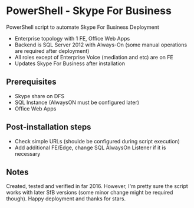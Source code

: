 # PowerShell - Skype For Business
PowerShell script to automate Skype For Business Deployment
- Enterprise topology with 1 FE, Office Web Apps
- Backend is SQL Server 2012 with Always-On (some manual operations are required after deployment)
- All roles except of Enterprise Voice (mediation and etc) are on FE
- Updates Skype For Business after installation
## Prerequisites
 - Skype share on DFS 
 - SQL Instance (AlwaysON must be configured later)
 - Office Web Apps

## Post-installation steps 
- Check simple URLs (shoulde be configured during script execution) 
- Add additional FE/Edge, change SQL AlwaysOn Listener if it is necessary

## Notes 
Created, tested and verified in far 2016. However, I'm pretty sure the script works with later SfB versions (some minor change might be required though). Happy deployment and thanks for stars.
